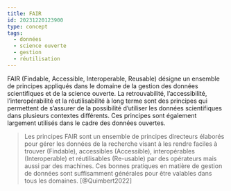 ```yaml
---
title: FAIR
id: 20231220123900
type: concept
tags:
  - données
  - science ouverte
  - gestion
  - réutilisation
---
```

FAIR (Findable, Accessible, Interoperable, Reusable) désigne un ensemble de principes appliqués dans le domaine de la gestion des données scientifiques et de la science ouverte. La retrouvabilité, l’accessibilité, l’interopérabilité et la réutilisabilité à long terme sont des principes qui permettent de s’assurer de la possibilité d’utiliser les données scientifiques dans plusieurs contextes différents. Ces principes sont également largement utilisés dans le cadre des données ouvertes.
>Les principes FAIR sont un ensemble de principes directeurs élaborés pour gérer les données de la recherche visant à les rendre faciles à trouver (Findable), accessibles (Accessible), interopérables (Interoperable) et réutilisables (Re-usable) par des opérateurs mais aussi par des machines. Ces bonnes pratiques en matière de gestion de données sont suffisamment générales pour être valables dans tous les domaines. [@Quimbert2022]